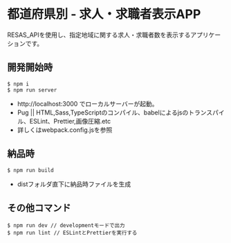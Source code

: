 # 都道府県別 - 求人・求職者表示APP
RESAS_APIを使用し、指定地域に関する求人・求職者数を表示するアプリケーションです。

## 開発開始時
```
$ npm i
$ npm run server
```
- http://localhost:3000 でローカルサーバーが起動。
- Pug || HTML,Sass,TypeScriptのコンパイル、babelによるjsのトランスパイル、ESLint、Prettier,画像圧縮.etc
- 詳しくはwebpack.config.jsを参照

## 納品時

```
$ npm run build
```
- distフォルダ直下に納品時ファイルを生成

## その他コマンド
```
$ npm run dev // developmentモードで出力
$ npm run lint // ESLintとPrettierを実行する
```